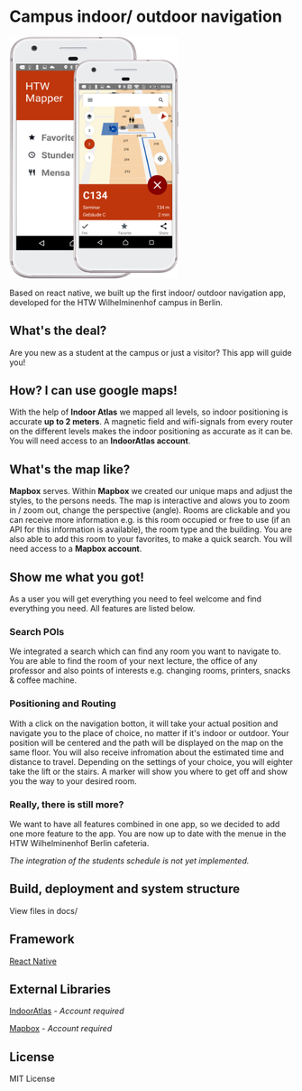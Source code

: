 # Campus indoor/ outdoor navigation 

<img src="appScreen.jpg" width="300">


Based on react native, we built up the first indoor/ outdoor navigation app, developed for the HTW Wilhelminenhof campus in Berlin.

## What's the deal?

Are you new as a student at the campus or just a visitor? This app will guide you!

## How? I can use google maps!

With the help of **Indoor Atlas** we mapped all levels, so indoor positioning is accurate **up to 2 meters**.
A magnetic field and wifi-signals from every router on the different levels makes the indoor positioning as accurate as it can be. You will need access to an **IndoorAtlas account**.

## What's the map like?

**Mapbox** serves. Within **Mapbox** we created our unique maps and adjust the styles, to the persons needs.
The map is interactive and alows you to zoom in / zoom out, change the perspective (angle). Rooms are clickable and you can receive more information e.g. is this room occupied or free to use (if an API for this information is available), the room type and the building. You are also able to add this room to your favorites, to make a quick search. You will need access to a **Mapbox account**.

## Show me what you got!

As a user you will get everything you need to feel welcome and find everything you need.
All features are listed below.


### Search POIs

We integrated a search which can find any room you want to navigate to. You are able to find the room of your next lecture, the office of any professor and also points of interests e.g. 
changing rooms, printers, snacks & coffee machine.


### Positioning and Routing

With a click on the navigation botton, it will take your actual position and navigate you to the place of choice, no matter if it's indoor or outdoor. Your position will be centered and the path will be displayed on the map on the same floor. You will also receive infromation about the estimated time and distance to travel.
Depending on the settings of your choice, you will eighter take the lift or the stairs. 
A marker will show you where to get off and show you the way to your desired room.


### Really, there is still more?

We want to have all features combined in one app, so we decided to add one more feature to the app. You are now up to date with the menue in the HTW Wilhelminenhof Berlin cafeteria.

*The integration of the students schedule is not yet implemented.*

## Build, deployment and system structure

View files in docs/


## Framework

[React Native](https://facebook.github.io/react-native/)


## External Libraries

[IndoorAtlas](http://www.indooratlas.com/) - *Account required*

[Mapbox](https://www.mapbox.com/) - *Account required*


## License

MIT License
